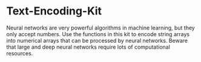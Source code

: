 # Text-Encoding-Kit
Neural networks are very powerful algorithms in machine learning, but they only accept numbers.
Use the functions in this kit to encode string arrays into numerical arrays that can be processed by neural networks.
Beware that large and deep neural networks require lots of computational resources.
